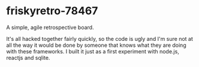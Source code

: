 # friskyretro-78467
A simple, agile retrospective board.

It's all hacked together fairly quickly, so the code is ugly and I'm sure not at all the way it would be done by someone that knows what they are doing with these frameworks. I built it just as a first experiment with node.js, reactjs and sqlite.
